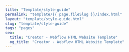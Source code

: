 ```yaml
---
title: "Template/style-guide"
permalink: "template/{{ page.fileSlug }}/index.html"
layout: "template/style-guide.html"
slug: "template/style-guide"
tags: "pages"
seo:
  title: "Creator - Webflow HTML Website Template"
  og_title: "Creator - Webflow HTML Website Template"
---
```



